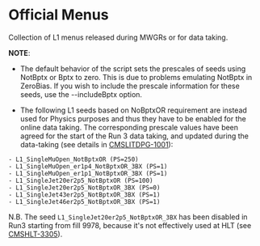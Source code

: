 # Official Menus

Collection of L1 menus released during MWGRs or for data taking.

**NOTE**: 
- The default behavior of the script sets the prescales of seeds using NotBptx or Bptx to zero. This is due to problems emulating NotBptx in ZeroBias. If you wish to include the prescale information for these seeds, use the --includeBptx option.

- The following L1 seeds based on NoBptxOR requirement are instead used for Physics purposes and thus they have to be enabled for the online data taking. The corresponding prescale values have been agreed for the start of the Run 3 data taking, and updated during the data-taking (see details in [CMSLITDPG-1001](https://its.cern.ch/jira/browse/CMSLITDPG-1001)):
```
- L1_SingleMuOpen_NotBptxOR (PS=250)
- L1_SingleMuOpen_er1p4_NotBptxOR_3BX (PS=1)
- L1_SingleMuOpen_er1p1_NotBptxOR_3BX (PS=1)
- L1_SingleJet20er2p5_NotBptxOR (PS=100)
- L1_SingleJet20er2p5_NotBptxOR_3BX (PS=0)
- L1_SingleJet43er2p5_NotBptxOR_3BX (PS=1)
- L1_SingleJet46er2p5_NotBptxOR_3BX (PS=1)
```
N.B. The seed `L1_SingleJet20er2p5_NotBptxOR_3BX` has been disabled in Run3 starting from fill 9978, because it's not effectively used at HLT (see [CMSHLT-3305](https://its.cern.ch/jira/browse/CMSHLT-3305)).
